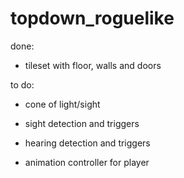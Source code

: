 # topdown_roguelike

done:
- tileset with floor, walls and doors

to do:
- cone of light/sight 
- sight detection and triggers
- hearing detection and triggers

- animation controller for player
